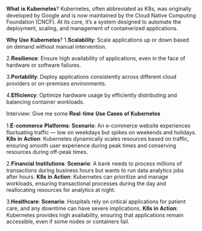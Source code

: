 𝐖𝐡𝐚𝐭 𝐢𝐬 𝐊𝐮𝐛𝐞𝐫𝐧𝐞𝐭𝐞𝐬?
Kubernetes, often abbreviated as K8s, was originally developed by Google and is now maintained by the Cloud Native Computing Foundation (CNCF). At its core, it’s a system designed to automate the deployment, scaling, and management of containerized applications.

𝐖𝐡𝐲 𝐔𝐬𝐞 𝐊𝐮𝐛𝐞𝐫𝐧𝐞𝐭𝐞𝐬?
1.𝐒𝐜𝐚𝐥𝐚𝐛𝐢𝐥𝐢𝐭𝐲: Scale applications up or down based on demand without manual intervention.

2.𝐑𝐞𝐬𝐢𝐥𝐢𝐞𝐧𝐜𝐞: Ensure high availability of applications, even in the face of hardware or software failures.

3.𝐏𝐨𝐫𝐭𝐚𝐛𝐢𝐥𝐢𝐭𝐲: Deploy applications consistently across different cloud providers or on-premises environments.

4.𝐄𝐟𝐟𝐢𝐜𝐢𝐞𝐧𝐜𝐲: Optimize hardware usage by efficiently distributing and balancing container workloads.

Interview: Give me some 𝐑𝐞𝐚𝐥-𝐭𝐢𝐦𝐞 𝐔𝐬𝐞 𝐂𝐚𝐬𝐞𝐬 𝐨𝐟 𝐊𝐮𝐛𝐞𝐫𝐧𝐞𝐭𝐞𝐬

1.𝐄-𝐜𝐨𝐦𝐦𝐞𝐫𝐜𝐞 𝐏𝐥𝐚𝐭𝐟𝐨𝐫𝐦𝐬:
𝐒𝐜𝐞𝐧𝐚𝐫𝐢𝐨: An e-commerce website experiences fluctuating traffic — low on weekdays but spikes on weekends and holidays.
𝐊𝟖𝐬 𝐢𝐧 𝐀𝐜𝐭𝐢𝐨𝐧: Kubernetes dynamically scales resources based on traffic, ensuring smooth user experience during peak times and conserving resources during off-peak times.

2.𝐅𝐢𝐧𝐚𝐧𝐜𝐢𝐚𝐥 𝐈𝐧𝐬𝐭𝐢𝐭𝐮𝐭𝐢𝐨𝐧𝐬:
𝐒𝐜𝐞𝐧𝐚𝐫𝐢𝐨: A bank needs to process millions of transactions during business hours but wants to run data analytics jobs after hours.
𝐊𝟖𝐬 𝐢𝐧 𝐀𝐜𝐭𝐢𝐨𝐧: Kubernetes can prioritize and manage workloads, ensuring transactional processes during the day and reallocating resources for analytics at night.

3.𝐇𝐞𝐚𝐥𝐭𝐡𝐜𝐚𝐫𝐞:
𝐒𝐜𝐞𝐧𝐚𝐫𝐢𝐨: Hospitals rely on critical applications for patient care, and any downtime can have severe implications.
𝐊𝟖𝐬 𝐢𝐧 𝐀𝐜𝐭𝐢𝐨𝐧: Kubernetes provides high availability, ensuring that applications remain accessible, even if some nodes or containers fail.
